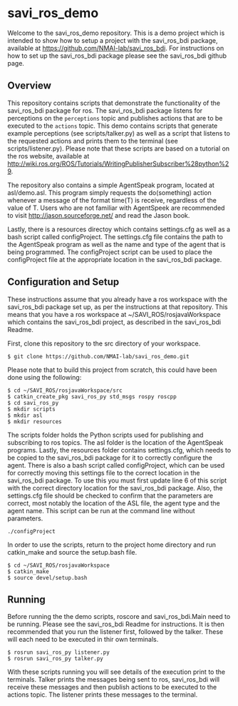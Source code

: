 # savi_ros_demo

Welcome to the savi_ros_demo repository. This is a demo project which is intended to show how to setup a project with the savi_ros_bdi package, available at https://github.com/NMAI-lab/savi_ros_bdi. For instructions on how to set up the savi_ros_bdi package please see the savi_ros_bdi github page.

## Overview
This repository contains scripts that demonstrate the functionality of the savi_ros_bdi package for ros. The savi_ros_bdi package listens for perceptions on the ```perceptions``` topic and publishes actions that are to be executed to the ```actions``` topic. This demo contains scripts that generate example perceptions (see scripts/talker.py) as well as a script that listens to the requested actions and prints them to the terminal (see scripts/listener.py). Please note that these scripts are based on a tutorial on the ros website, available at http://wiki.ros.org/ROS/Tutorials/WritingPublisherSubscriber%28python%29.

The repository also contains a simple AgentSpeak program, located at asl/demo.asl. This program simply requests the do(something) action whenever a message of the format time(T) is receive, regardless of the value of T. Users who are not familiar with AgentSpeek are recommended to visit http://jason.sourceforge.net/ and read the Jason book.

Lastly, there is a resources directoy which contains settings.cfg as well as a bash script called configProject. The settings.cfg file contains the path to the AgentSpeak program as well as the name and type of the agent that is being programmed. The configProject script can be used to place the configProject file at the appropriate location in the savi_ros_bdi package.

## Configuration and Setup
These instructions assume that you already have a ros workspace with the savi_ros_bdi package set up, as per the instructions at that repository. This means that you have a ros workspace at ~/SAVI_ROS/rosjavaWorkspace which contains the savi_ros_bdi project, as described in the savi_ros_bdi Readme.

First, clone this repository to the src directory of your workspace.

```
$ git clone https://github.com/NMAI-lab/savi_ros_demo.git
```
Please note that to build this project from scratch, this could have been done using the following:
```
$ cd ~/SAVI_ROS/rosjavaWorkspace/src
$ catkin_create_pkg savi_ros_py std_msgs rospy roscpp
$ cd savi_ros_py 
$ mkdir scripts
$ mkdir asl
$ mkdir resources
```
The scripts folder holds the Python scripts used for publishing and subscribing to ros topics. The asl folder is the location of the AgentSpeak programs. Lastly, the resources folder contains settings.cfg, which needs to be copied to the savi_ros_bdi package for it to correctly configure the agent. There is also a bash script called configProject, which can be used for correctly moving this settings file to the correct location in the savi_ros_bdi package. To use this you must first update line 6 of this script with the correct directory location for the savi_ros_bdi package. Also, the settings.cfg file should be checked to confirm that the parameters are correct, most notably the location of the ASL file, the agent type and the agent name. This script can be run at the command line without parameters.
```
./configProject
```
In order to use the scripts, return to the project home directory and run catkin_make and source the setup.bash file.
```
$ cd ~/SAVI_ROS/rosjavaWorkspace
$ catkin_make
$ source devel/setup.bash
```

## Running
Before running the the demo scripts, roscore and savi_ros_bdi.Main need to be running. Please see the savi_ros_bdi Readme for instructions. It is then recommended that you run the listener first, followed by the talker. These will each need to be executed in thir own terminals.
```
$ rosrun savi_ros_py listener.py
$ rosrun savi_ros_py talker.py  
```
With these scripts running you will see details of the execution print to the terminals. Talker prints the messages being sent to ros, savi_ros_bdi will receive these messages and then publish actions to be executed to the actions topic. The listener prints these messages to the terminal.

